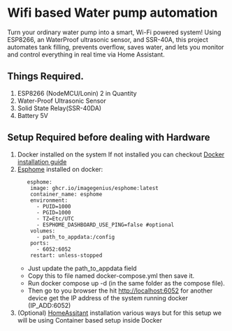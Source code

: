 # Wifi based Water pump automation
Turn your ordinary water pump into a smart, Wi-Fi powered system! Using ESP8266, an WaterProof ultrasonic sensor, and SSR-40A, this project automates tank filling, prevents overflow, saves water, and lets you monitor and control everything in real time via Home Assistant.


## Things Required.
1.  ESP8266 (NodeMCU/Lonin) 2 in Quantity
2.  Water-Proof Ultrasonic Sensor
3.  Solid State Relay(SSR-40DA)
4.  Battery 5V


## Setup Required before dealing with Hardware
1.  Docker installed on the system
    If not installed you can checkout [Docker installation guide](https://docs.docker.com/engine/install/)
2.  [Esphome](https://esphome.io) installed on docker:
    ```services:
       esphome:
        image: ghcr.io/imagegenius/esphome:latest
        container_name: esphome
        environment:
          - PUID=1000
          - PGID=1000
          - TZ=Etc/UTC
          - ESPHOME_DASHBOARD_USE_PING=false #optional
        volumes:
          - path_to_appdata:/config
        ports:
          - 6052:6052
        restart: unless-stopped
    ```
    * Just update the path_to_appdata field
    * Copy this to file named docker-compose.yml then save it.
    * Run docker compose up -d (in the same folder as the compose file).
    * Then go to you browser the hit [http://localhost:6052](http://localhost:6052) for another device get the IP address of the system          running docker (IP_ADD:6052)
3.  (Optional) [HomeAssitant](https://www.home-assistant.io/) installation various ways but for this setup we will be using Container based setup inside Docker
